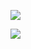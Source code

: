 ![](https://github.com/lovedly/learngit/raw/mastermaster/企业网站list.png)  


![](http://www.baidu.com/img/bdlogo.gif) 

